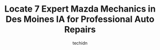 ---
layout: ampstory
image: https://images.unsplash.com/photo-1580540149927-0d212125eadb?ixlib=rb-4.0.3&ixid=MnwxMjA3fDB8MHxwaG90by1wYWdlfHx8fGVufDB8fHx8&auto=format&fit=crop&w=640&h=853&q=80
author: techidn
featured: false
description: For top-quality automotive repairs and maintenance, visit the 7 best Mazda Mechanic in Des Moines IA, USA. Their reputation for excellence and their dedication to customer satisfaction make 
title: Locate 7 Expert Mazda Mechanics in Des Moines IA for Professional Auto Repairs
cover:
   title: Locate 7 Expert Mazda Mechanics in Des Moines IA for Professional Auto Repairs
   subtitle: Rickpate
   background: https://images.unsplash.com/photo-1580540149927-0d212125eadb?ixlib=rb-4.0.3&ixid=MnwxMjA3fDB8MHxwaG90by1wYWdlfHx8fGVufDB8fHx8&auto=format&fit=crop&w=640&h=853&q=80

pages: 
 - layout: thirds
   top: <h1>#1 Ace Body & Motor</h1>
   bottom: "<p>I thought I had a heater core leaking.  Larry inspected it and found it wasnt leaking after he had already ordered the part on my non-professional diagnosis.  He didnt </p>"
   background: https://www.knot35.com/toplist/wp-content/uploads/2023/06/best-mazda-mechanic-1-in-des-moines-ia-1685836891.jpeg
   backgroundblur: true
 - layout: thirds
   top: <h1>#2 Silzer Auto Repair</h1>
   bottom: "<p>3025 Douglas Ave, Des Moines, IA 50310, United States</p>"
   background: https://www.knot35.com/toplist/wp-content/uploads/2023/06/best-mazda-mechanic-2-in-des-moines-ia-1685836892.jpeg
   cta:
      link: https://www.knot35.com/toplist/locate-7-expert-mazda-mechanics-in-des-moines-ia-for-professional-auto-repairs/
      text: Locate 7 Expert Mazda Mechanics in Des Moines IA for Professional Auto Repairs
 - layout: thirds
   top: <h1>#3 Ramsey Mazda</h1>
   bottom: "<p>9627 Hickman Rd, Urbandale, IA 50322, United States</p>"
   background: https://www.knot35.com/toplist/wp-content/uploads/2023/06/best-mazda-mechanic-3-in-des-moines-ia-1685836892.jpeg
   cta:
      link: https://www.knot35.com/toplist/locate-7-expert-mazda-mechanics-in-des-moines-ia-for-professional-auto-repairs/
      text: Locate 7 Expert Mazda Mechanics in Des Moines IA for Professional Auto Repairs
 - layout: thirds
   top: <h1>#4 Joeys Auto Shop</h1>
   bottom: "<p>5875 Fleur Dr, Des Moines, IA 50321, United States</p>"
   background: https://images.unsplash.com/photo-1574169208507-84376144848b?ixlib=rb-4.0.3&ixid=MnwxMjA3fDB8MHxwaG90by1wYWdlfHx8fGVufDB8fHx8&auto=format&fit=crop&w=640&h=853&q=80
   cta:
      link: https://www.knot35.com/toplist/locate-7-expert-mazda-mechanics-in-des-moines-ia-for-professional-auto-repairs/
      text: Locate 7 Expert Mazda Mechanics in Des Moines IA for Professional Auto Repairs
 - layout: thirds
   top: <h1>#5 Ramsey Mazda Service</h1>
   bottom: "<p>9627 Hickman Rd suite #100, Urbandale, IA 50322, United States</p>"
   background: https://images.unsplash.com/photo-1561679660-d00ee1e0dc8e?ixlib=rb-4.0.3&ixid=MnwxMjA3fDB8MHxwaG90by1wYWdlfHx8fGVufDB8fHx8&auto=format&fit=crop&w=640&h=853&q=80
   cta:
      link: https://www.knot35.com/toplist/locate-7-expert-mazda-mechanics-in-des-moines-ia-for-professional-auto-repairs/
      text: Locate 7 Expert Mazda Mechanics in Des Moines IA for Professional Auto Repairs
 - layout: thirds
   top: <h1>#6 Maxios Auto Repair</h1>
   bottom: "<p>1405 E 14th St, Des Moines, IA 50316, United States</p>"
   background: https://images.unsplash.com/photo-1618005182384-a83a8bd57fbe?ixlib=rb-4.0.3&ixid=MnwxMjA3fDB8MHxwaG90by1wYWdlfHx8fGVufDB8fHx8&auto=format&fit=crop&w=640&h=853&q=80
   cta:
      link: https://www.knot35.com/toplist/locate-7-expert-mazda-mechanics-in-des-moines-ia-for-professional-auto-repairs/
      text: Locate 7 Expert Mazda Mechanics in Des Moines IA for Professional Auto Repairs
 - layout: thirds
   top: <h1>#7 A&G Auto Repair .</h1>
   bottom: "<p>2100 SE 6th St, Des Moines, IA 50315, United States</p>"
   background: https://images.unsplash.com/photo-1509114397022-ed747cca3f65?ixlib=rb-4.0.3&ixid=MnwxMjA3fDB8MHxwaG90by1wYWdlfHx8fGVufDB8fHx8&auto=format&fit=crop&w=640&h=853&q=80
   cta:
      link: https://www.knot35.com/toplist/locate-7-expert-mazda-mechanics-in-des-moines-ia-for-professional-auto-repairs/
      text: Locate 7 Expert Mazda Mechanics in Des Moines IA for Professional Auto Repairs
 - layout: thirds
   middle: Continue reading...
   background: https://images.unsplash.com/photo-1518640467707-6811f4a6ab73?ixlib=rb-4.0.3&ixid=MnwxMjA3fDB8MHxwaG90by1wYWdlfHx8fGVufDB8fHx8&auto=format&fit=crop&w=640&h=853&q=80
   cta:
      link: https://www.knot35.com/toplist/locate-7-expert-mazda-mechanics-in-des-moines-ia-for-professional-auto-repairs/
      text: Locate 7 Expert Mazda Mechanics in Des Moines IA for Professional Auto Repairs
      
---